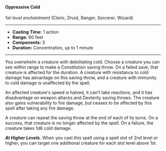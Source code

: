 #### Oppressive Cold
*1st-level enchantment* (Cleric, Druid, Ranger, Sorcerer, Wizard)
___
- **Casting Time:** 1 action
- **Range:** 60 feet
- **Components:** S
- **Duration:** Concentration, up to 1 minute
---
You overwhelm a creature with debilitating cold. 
Choose a creature you can see within range to make
a Constitution saving throw. On a failed save, that 
creature is affected for the duration. A creature with
resistance to cold damage has advantage on this 
saving throw, and a creature with immunity to cold 
damage is unaffected by the spell.

An affected creature's speed is halved, it can't take 
reactions, and it has disadvantage on weapon attacks
and Dexterity saving throws. The creature also gains 
vulnerability to fire damage, but ceases to be 
affected by this spell after taking any fire damage.

A creature can repeat the saving throw at the end 
of each of its turns. On a success, that creature is no 
longer affected by the spell. On a failure, the 
creature takes 1d6 cold damage.

***At Higher Levels.*** When you cast this spell using a 
spell slot of 2nd level or higher, you can target one 
additional creature for each slot level above 1st.


